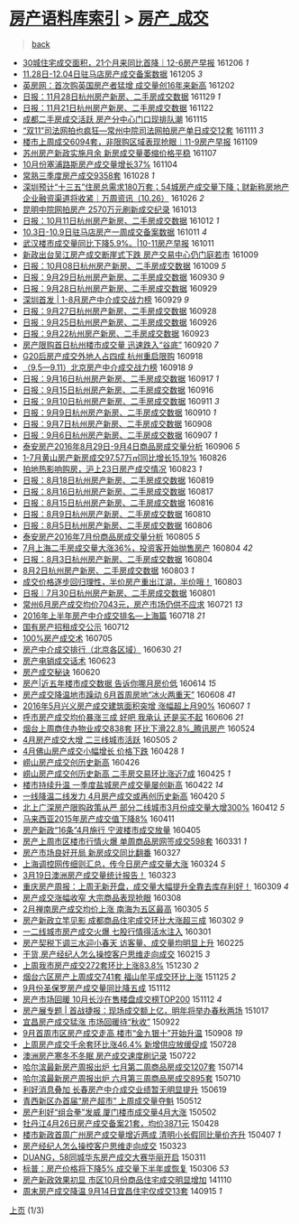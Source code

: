 [房产语料库索引](../../README.md)  > [房产_成交](房产_成交.md)
====
> [back](../README.md)

- [30城住宅成交面积，21个月来同比首降｜12-6房产早报](http://jkwz.applinzi.com/ittc/6908434287132410885.html#30%E5%9F%8E%E4%BD%8F%E5%AE%85%E6%88%90%E4%BA%A4%E9%9D%A2%E7%A7%AF%EF%BC%8C21%E4%B8%AA%E6%9C%88%E6%9D%A5%E5%90%8C%E6%AF%94%E9%A6%96%E9%99%8D%EF%BD%9C12-6%E6%88%BF%E4%BA%A7%E6%97%A9%E6%8A%A5) 161206 *1* 
- [11.28日-12.04日驻马店房产成交备案数据](http://jkwz.applinzi.com/ittc/6908176992804799493.html#11.28%E6%97%A5-12.04%E6%97%A5%E9%A9%BB%E9%A9%AC%E5%BA%97%E6%88%BF%E4%BA%A7%E6%88%90%E4%BA%A4%E5%A4%87%E6%A1%88%E6%95%B0%E6%8D%AE) 161205 *3* 
- [英房网：首次购英国房产者猛增 成交量创16年来新高](http://jkwz.applinzi.com/ittc/6907057013258716165.html#%E8%8B%B1%E6%88%BF%E7%BD%91%EF%BC%9A%E9%A6%96%E6%AC%A1%E8%B4%AD%E8%8B%B1%E5%9B%BD%E6%88%BF%E4%BA%A7%E8%80%85%E7%8C%9B%E5%A2%9E+%E6%88%90%E4%BA%A4%E9%87%8F%E5%88%9B16%E5%B9%B4%E6%9D%A5%E6%96%B0%E9%AB%98) 161202  
- [日报：11月28日杭州房产新房、二手房成交数据](http://jkwz.applinzi.com/ittc/6905940916727972868.html#%E6%97%A5%E6%8A%A5%EF%BC%9A11%E6%9C%8828%E6%97%A5%E6%9D%AD%E5%B7%9E%E6%88%BF%E4%BA%A7%E6%96%B0%E6%88%BF%E3%80%81%E4%BA%8C%E6%89%8B%E6%88%BF%E6%88%90%E4%BA%A4%E6%95%B0%E6%8D%AE) 161129 *1* 
- [日报：11月21日杭州房产新房、二手房成交数据](http://jkwz.applinzi.com/ittc/6903273748060177412.html#%E6%97%A5%E6%8A%A5%EF%BC%9A11%E6%9C%8821%E6%97%A5%E6%9D%AD%E5%B7%9E%E6%88%BF%E4%BA%A7%E6%96%B0%E6%88%BF%E3%80%81%E4%BA%8C%E6%89%8B%E6%88%BF%E6%88%90%E4%BA%A4%E6%95%B0%E6%8D%AE) 161122  
- [成都二手房成交活跃 房产分中心门口现排队潮](http://jkwz.applinzi.com/ittc/6900715651529704453.html#%E6%88%90%E9%83%BD%E4%BA%8C%E6%89%8B%E6%88%BF%E6%88%90%E4%BA%A4%E6%B4%BB%E8%B7%83+%E6%88%BF%E4%BA%A7%E5%88%86%E4%B8%AD%E5%BF%83%E9%97%A8%E5%8F%A3%E7%8E%B0%E6%8E%92%E9%98%9F%E6%BD%AE) 161115  
- [“双11”司法网拍也疯狂—常州中院司法网拍房产单日成交12套](http://jkwz.applinzi.com/ittc/6899310576827630597.html#%E2%80%9C%E5%8F%8C11%E2%80%9D%E5%8F%B8%E6%B3%95%E7%BD%91%E6%8B%8D%E4%B9%9F%E7%96%AF%E7%8B%82%E2%80%94%E5%B8%B8%E5%B7%9E%E4%B8%AD%E9%99%A2%E5%8F%B8%E6%B3%95%E7%BD%91%E6%8B%8D%E6%88%BF%E4%BA%A7%E5%8D%95%E6%97%A5%E6%88%90%E4%BA%A412%E5%A5%97) 161111 *3* 
- [楼市上周成交6094套，非限购区域表现抢眼｜11-9房产早报](http://jkwz.applinzi.com/ittc/6898412300179866629.html#%E6%A5%BC%E5%B8%82%E4%B8%8A%E5%91%A8%E6%88%90%E4%BA%A46094%E5%A5%97%EF%BC%8C%E9%9D%9E%E9%99%90%E8%B4%AD%E5%8C%BA%E5%9F%9F%E8%A1%A8%E7%8E%B0%E6%8A%A2%E7%9C%BC%EF%BD%9C11-9%E6%88%BF%E4%BA%A7%E6%97%A9%E6%8A%A5) 161109  
- [苏州房产新政实施月余 新房成交量萎缩价格平稳](http://jkwz.applinzi.com/ittc/6897784107802559493.html#%E8%8B%8F%E5%B7%9E%E6%88%BF%E4%BA%A7%E6%96%B0%E6%94%BF%E5%AE%9E%E6%96%BD%E6%9C%88%E4%BD%99+%E6%96%B0%E6%88%BF%E6%88%90%E4%BA%A4%E9%87%8F%E8%90%8E%E7%BC%A9%E4%BB%B7%E6%A0%BC%E5%B9%B3%E7%A8%B3) 161107  
- [10月份塞浦路斯房产成交量增长37%](http://jkwz.applinzi.com/ittc/6896453934696104965.html#10%E6%9C%88%E4%BB%BD%E5%A1%9E%E6%B5%A6%E8%B7%AF%E6%96%AF%E6%88%BF%E4%BA%A7%E6%88%90%E4%BA%A4%E9%87%8F%E5%A2%9E%E9%95%BF37%25) 161104  
- [常熟三季度房产成交9358套](http://jkwz.applinzi.com/ittc/6893975004370174980.html#%E5%B8%B8%E7%86%9F%E4%B8%89%E5%AD%A3%E5%BA%A6%E6%88%BF%E4%BA%A7%E6%88%90%E4%BA%A49358%E5%A5%97) 161028 *1* 
- [深圳预计“十三五”住房总需求180万套；54城房产成交量下降；财新称房地产企业融资渠道将收紧｜万周资讯（10.26）](http://jkwz.applinzi.com/ittc/6893371170878915589.html#%E6%B7%B1%E5%9C%B3%E9%A2%84%E8%AE%A1%E2%80%9C%E5%8D%81%E4%B8%89%E4%BA%94%E2%80%9D%E4%BD%8F%E6%88%BF%E6%80%BB%E9%9C%80%E6%B1%82180%E4%B8%87%E5%A5%97%EF%BC%9B54%E5%9F%8E%E6%88%BF%E4%BA%A7%E6%88%90%E4%BA%A4%E9%87%8F%E4%B8%8B%E9%99%8D%EF%BC%9B%E8%B4%A2%E6%96%B0%E7%A7%B0%E6%88%BF%E5%9C%B0%E4%BA%A7%E4%BC%81%E4%B8%9A%E8%9E%8D%E8%B5%84%E6%B8%A0%E9%81%93%E5%B0%86%E6%94%B6%E7%B4%A7%EF%BD%9C%E4%B8%87%E5%91%A8%E8%B5%84%E8%AE%AF%EF%BC%8810.26%EF%BC%89) 161026 *2* 
- [昆明中院网拍房产 2570万元刷新成交纪录](http://jkwz.applinzi.com/ittc/6888623203399762949.html#%E6%98%86%E6%98%8E%E4%B8%AD%E9%99%A2%E7%BD%91%E6%8B%8D%E6%88%BF%E4%BA%A7+2570%E4%B8%87%E5%85%83%E5%88%B7%E6%96%B0%E6%88%90%E4%BA%A4%E7%BA%AA%E5%BD%95) 161013  
- [日报：10月11日杭州房产新房、二手房成交数据](http://jkwz.applinzi.com/ittc/6888032439737254917.html#%E6%97%A5%E6%8A%A5%EF%BC%9A10%E6%9C%8811%E6%97%A5%E6%9D%AD%E5%B7%9E%E6%88%BF%E4%BA%A7%E6%96%B0%E6%88%BF%E3%80%81%E4%BA%8C%E6%89%8B%E6%88%BF%E6%88%90%E4%BA%A4%E6%95%B0%E6%8D%AE) 161012 *1* 
- [10.3日-10.9日驻马店房产一周成交备案数据](http://jkwz.applinzi.com/ittc/6887662682408223748.html#10.3%E6%97%A5-10.9%E6%97%A5%E9%A9%BB%E9%A9%AC%E5%BA%97%E6%88%BF%E4%BA%A7%E4%B8%80%E5%91%A8%E6%88%90%E4%BA%A4%E5%A4%87%E6%A1%88%E6%95%B0%E6%8D%AE) 161011 *4* 
- [武汉楼市成交量同比下降5.9%。|10-11房产早报](http://jkwz.applinzi.com/ittc/6887640237651526660.html#%E6%AD%A6%E6%B1%89%E6%A5%BC%E5%B8%82%E6%88%90%E4%BA%A4%E9%87%8F%E5%90%8C%E6%AF%94%E4%B8%8B%E9%99%8D5.9%25%E3%80%82%7C10-11%E6%88%BF%E4%BA%A7%E6%97%A9%E6%8A%A5) 161011  
- [新政出台吴江房产成交断崖式下跌 房产交易中心仍门庭若市](http://jkwz.applinzi.com/ittc/6886990890341499909.html#%E6%96%B0%E6%94%BF%E5%87%BA%E5%8F%B0%E5%90%B4%E6%B1%9F%E6%88%BF%E4%BA%A7%E6%88%90%E4%BA%A4%E6%96%AD%E5%B4%96%E5%BC%8F%E4%B8%8B%E8%B7%8C+%E6%88%BF%E4%BA%A7%E4%BA%A4%E6%98%93%E4%B8%AD%E5%BF%83%E4%BB%8D%E9%97%A8%E5%BA%AD%E8%8B%A5%E5%B8%82) 161009  
- [日报：10月08日杭州房产新房、二手房成交数据](http://jkwz.applinzi.com/ittc/6886916225472398340.html#%E6%97%A5%E6%8A%A5%EF%BC%9A10%E6%9C%8808%E6%97%A5%E6%9D%AD%E5%B7%9E%E6%88%BF%E4%BA%A7%E6%96%B0%E6%88%BF%E3%80%81%E4%BA%8C%E6%89%8B%E6%88%BF%E6%88%90%E4%BA%A4%E6%95%B0%E6%8D%AE) 161009 *5* 
- [日报：9月29日杭州房产新房、二手房成交数据](http://jkwz.applinzi.com/ittc/6883587280098313221.html#%E6%97%A5%E6%8A%A5%EF%BC%9A9%E6%9C%8829%E6%97%A5%E6%9D%AD%E5%B7%9E%E6%88%BF%E4%BA%A7%E6%96%B0%E6%88%BF%E3%80%81%E4%BA%8C%E6%89%8B%E6%88%BF%E6%88%90%E4%BA%A4%E6%95%B0%E6%8D%AE) 160930 *9* 
- [日报：9月28日杭州房产新房、二手房成交数据](http://jkwz.applinzi.com/ittc/6883211174308480005.html#%E6%97%A5%E6%8A%A5%EF%BC%9A9%E6%9C%8828%E6%97%A5%E6%9D%AD%E5%B7%9E%E6%88%BF%E4%BA%A7%E6%96%B0%E6%88%BF%E3%80%81%E4%BA%8C%E6%89%8B%E6%88%BF%E6%88%90%E4%BA%A4%E6%95%B0%E6%8D%AE) 160929  
- [深圳首发 | 1-8月房产中介成交战力榜](http://jkwz.applinzi.com/ittc/6883211008121766916.html#%E6%B7%B1%E5%9C%B3%E9%A6%96%E5%8F%91+%7C+1-8%E6%9C%88%E6%88%BF%E4%BA%A7%E4%B8%AD%E4%BB%8B%E6%88%90%E4%BA%A4%E6%88%98%E5%8A%9B%E6%A6%9C) 160929 *9* 
- [日报：9月27日杭州房产新房、二手房成交数据](http://jkwz.applinzi.com/ittc/6883014694574490628.html#%E6%97%A5%E6%8A%A5%EF%BC%9A9%E6%9C%8827%E6%97%A5%E6%9D%AD%E5%B7%9E%E6%88%BF%E4%BA%A7%E6%96%B0%E6%88%BF%E3%80%81%E4%BA%8C%E6%89%8B%E6%88%BF%E6%88%90%E4%BA%A4%E6%95%B0%E6%8D%AE) 160928  
- [日报：9月25日杭州房产新房、二手房成交数据](http://jkwz.applinzi.com/ittc/6882149212048851973.html#%E6%97%A5%E6%8A%A5%EF%BC%9A9%E6%9C%8825%E6%97%A5%E6%9D%AD%E5%B7%9E%E6%88%BF%E4%BA%A7%E6%96%B0%E6%88%BF%E3%80%81%E4%BA%8C%E6%89%8B%E6%88%BF%E6%88%90%E4%BA%A4%E6%95%B0%E6%8D%AE) 160926  
- [日报：9月22杭州房产新房、二手房成交数据](http://jkwz.applinzi.com/ittc/6880981993797452805.html#%E6%97%A5%E6%8A%A5%EF%BC%9A9%E6%9C%8822%E6%9D%AD%E5%B7%9E%E6%88%BF%E4%BA%A7%E6%96%B0%E6%88%BF%E3%80%81%E4%BA%8C%E6%89%8B%E6%88%BF%E6%88%90%E4%BA%A4%E6%95%B0%E6%8D%AE) 160923  
- [房产限购首日杭州楼市成交量 迅速跌入“谷底”](http://jkwz.applinzi.com/ittc/6879837232931800069.html#%E6%88%BF%E4%BA%A7%E9%99%90%E8%B4%AD%E9%A6%96%E6%97%A5%E6%9D%AD%E5%B7%9E%E6%A5%BC%E5%B8%82%E6%88%90%E4%BA%A4%E9%87%8F+%E8%BF%85%E9%80%9F%E8%B7%8C%E5%85%A5%E2%80%9C%E8%B0%B7%E5%BA%95%E2%80%9D) 160920 *7* 
- [G20后房产成交外地人占四成 杭州重启限购](http://jkwz.applinzi.com/ittc/6879283701006992388.html#G20%E5%90%8E%E6%88%BF%E4%BA%A7%E6%88%90%E4%BA%A4%E5%A4%96%E5%9C%B0%E4%BA%BA%E5%8D%A0%E5%9B%9B%E6%88%90+%E6%9D%AD%E5%B7%9E%E9%87%8D%E5%90%AF%E9%99%90%E8%B4%AD) 160918  
- [（9.5—9.11）北京房产中介成交战力榜](http://jkwz.applinzi.com/ittc/6879181182662607877.html#%EF%BC%889.5%E2%80%949.11%EF%BC%89%E5%8C%97%E4%BA%AC%E6%88%BF%E4%BA%A7%E4%B8%AD%E4%BB%8B%E6%88%90%E4%BA%A4%E6%88%98%E5%8A%9B%E6%A6%9C) 160918 *9* 
- [日报：9月16日杭州房产新房、二手房成交数据](http://jkwz.applinzi.com/ittc/6878754406375359492.html#%E6%97%A5%E6%8A%A5%EF%BC%9A9%E6%9C%8816%E6%97%A5%E6%9D%AD%E5%B7%9E%E6%88%BF%E4%BA%A7%E6%96%B0%E6%88%BF%E3%80%81%E4%BA%8C%E6%89%8B%E6%88%BF%E6%88%90%E4%BA%A4%E6%95%B0%E6%8D%AE) 160917 *1* 
- [日报：9月15日杭州房产新房、二手房成交数据](http://jkwz.applinzi.com/ittc/6878381943925769221.html#%E6%97%A5%E6%8A%A5%EF%BC%9A9%E6%9C%8815%E6%97%A5%E6%9D%AD%E5%B7%9E%E6%88%BF%E4%BA%A7%E6%96%B0%E6%88%BF%E3%80%81%E4%BA%8C%E6%89%8B%E6%88%BF%E6%88%90%E4%BA%A4%E6%95%B0%E6%8D%AE) 160916  
- [日报：9月10日杭州房产新房、二手房成交数据](http://jkwz.applinzi.com/ittc/6876527877746590725.html#%E6%97%A5%E6%8A%A5%EF%BC%9A9%E6%9C%8810%E6%97%A5%E6%9D%AD%E5%B7%9E%E6%88%BF%E4%BA%A7%E6%96%B0%E6%88%BF%E3%80%81%E4%BA%8C%E6%89%8B%E6%88%BF%E6%88%90%E4%BA%A4%E6%95%B0%E6%8D%AE) 160911 *3* 
- [日报：9月9日杭州房产新房、二手房成交数据](http://jkwz.applinzi.com/ittc/6876164965651710981.html#%E6%97%A5%E6%8A%A5%EF%BC%9A9%E6%9C%889%E6%97%A5%E6%9D%AD%E5%B7%9E%E6%88%BF%E4%BA%A7%E6%96%B0%E6%88%BF%E3%80%81%E4%BA%8C%E6%89%8B%E6%88%BF%E6%88%90%E4%BA%A4%E6%95%B0%E6%8D%AE) 160910 *1* 
- [日报：9月7日杭州房产新房、二手房成交数据](http://jkwz.applinzi.com/ittc/6875414024270906373.html#%E6%97%A5%E6%8A%A5%EF%BC%9A9%E6%9C%887%E6%97%A5%E6%9D%AD%E5%B7%9E%E6%88%BF%E4%BA%A7%E6%96%B0%E6%88%BF%E3%80%81%E4%BA%8C%E6%89%8B%E6%88%BF%E6%88%90%E4%BA%A4%E6%95%B0%E6%8D%AE) 160908  
- [日报：9月6日杭州房产新房、二手房成交数据](http://jkwz.applinzi.com/ittc/6875090817517093893.html#%E6%97%A5%E6%8A%A5%EF%BC%9A9%E6%9C%886%E6%97%A5%E6%9D%AD%E5%B7%9E%E6%88%BF%E4%BA%A7%E6%96%B0%E6%88%BF%E3%80%81%E4%BA%8C%E6%89%8B%E6%88%BF%E6%88%90%E4%BA%A4%E6%95%B0%E6%8D%AE) 160907 *1* 
- [泰安房产2016年8月29日-9月4日商品房成交量分析](http://jkwz.applinzi.com/ittc/6874685208493818884.html#%E6%B3%B0%E5%AE%89%E6%88%BF%E4%BA%A72016%E5%B9%B48%E6%9C%8829%E6%97%A5-9%E6%9C%884%E6%97%A5%E5%95%86%E5%93%81%E6%88%BF%E6%88%90%E4%BA%A4%E9%87%8F%E5%88%86%E6%9E%90) 160906 *5* 
- [1-7月黄山房产新房成交97.57万㎡同比增长15.19%](http://jkwz.applinzi.com/ittc/6870602172219261957.html#1-7%E6%9C%88%E9%BB%84%E5%B1%B1%E6%88%BF%E4%BA%A7%E6%96%B0%E6%88%BF%E6%88%90%E4%BA%A497.57%E4%B8%87%E3%8E%A1%E5%90%8C%E6%AF%94%E5%A2%9E%E9%95%BF15.19%25) 160826  
- [拍地热影响购房，沪上23日房产成交情况](http://jkwz.applinzi.com/ittc/6869619115538514949.html#%E6%8B%8D%E5%9C%B0%E7%83%AD%E5%BD%B1%E5%93%8D%E8%B4%AD%E6%88%BF%EF%BC%8C%E6%B2%AA%E4%B8%8A23%E6%97%A5%E6%88%BF%E4%BA%A7%E6%88%90%E4%BA%A4%E6%83%85%E5%86%B5) 160823 *1* 
- [日报：8月18日杭州房产新房、二手房成交数据](http://jkwz.applinzi.com/ittc/6868052940308349956.html#%E6%97%A5%E6%8A%A5%EF%BC%9A8%E6%9C%8818%E6%97%A5%E6%9D%AD%E5%B7%9E%E6%88%BF%E4%BA%A7%E6%96%B0%E6%88%BF%E3%80%81%E4%BA%8C%E6%89%8B%E6%88%BF%E6%88%90%E4%BA%A4%E6%95%B0%E6%8D%AE) 160819  
- [日报：8月16日杭州房产新房、二手房成交数据](http://jkwz.applinzi.com/ittc/6867259555385443333.html#%E6%97%A5%E6%8A%A5%EF%BC%9A8%E6%9C%8816%E6%97%A5%E6%9D%AD%E5%B7%9E%E6%88%BF%E4%BA%A7%E6%96%B0%E6%88%BF%E3%80%81%E4%BA%8C%E6%89%8B%E6%88%BF%E6%88%90%E4%BA%A4%E6%95%B0%E6%8D%AE) 160817  
- [日报：8月15日杭州房产新房、二手房成交数据](http://jkwz.applinzi.com/ittc/6866882941745103876.html#%E6%97%A5%E6%8A%A5%EF%BC%9A8%E6%9C%8815%E6%97%A5%E6%9D%AD%E5%B7%9E%E6%88%BF%E4%BA%A7%E6%96%B0%E6%88%BF%E3%80%81%E4%BA%8C%E6%89%8B%E6%88%BF%E6%88%90%E4%BA%A4%E6%95%B0%E6%8D%AE) 160816  
- [日报：8月9日杭州房产新房、二手房成交数据](http://jkwz.applinzi.com/ittc/6864683257106531332.html#%E6%97%A5%E6%8A%A5%EF%BC%9A8%E6%9C%889%E6%97%A5%E6%9D%AD%E5%B7%9E%E6%88%BF%E4%BA%A7%E6%96%B0%E6%88%BF%E3%80%81%E4%BA%8C%E6%89%8B%E6%88%BF%E6%88%90%E4%BA%A4%E6%95%B0%E6%8D%AE) 160810  
- [日报：8月5日杭州房产新房、二手房成交数据](http://jkwz.applinzi.com/ittc/6863228898141275140.html#%E6%97%A5%E6%8A%A5%EF%BC%9A8%E6%9C%885%E6%97%A5%E6%9D%AD%E5%B7%9E%E6%88%BF%E4%BA%A7%E6%96%B0%E6%88%BF%E3%80%81%E4%BA%8C%E6%89%8B%E6%88%BF%E6%88%90%E4%BA%A4%E6%95%B0%E6%8D%AE) 160806  
- [泰安房产2016年7月份商品房成交量分析](http://jkwz.applinzi.com/ittc/6862924280668619780.html#%E6%B3%B0%E5%AE%89%E6%88%BF%E4%BA%A72016%E5%B9%B47%E6%9C%88%E4%BB%BD%E5%95%86%E5%93%81%E6%88%BF%E6%88%90%E4%BA%A4%E9%87%8F%E5%88%86%E6%9E%90) 160805 *5* 
- [7月上海二手房成交量大涨36%，投资客开始抛售房产](http://jkwz.applinzi.com/ittc/6862615115144365061.html#7%E6%9C%88%E4%B8%8A%E6%B5%B7%E4%BA%8C%E6%89%8B%E6%88%BF%E6%88%90%E4%BA%A4%E9%87%8F%E5%A4%A7%E6%B6%A836%25%EF%BC%8C%E6%8A%95%E8%B5%84%E5%AE%A2%E5%BC%80%E5%A7%8B%E6%8A%9B%E5%94%AE%E6%88%BF%E4%BA%A7) 160804 *42* 
- [日报：8月3日杭州房产新房、二手房成交数据](http://jkwz.applinzi.com/ittc/6862505486292878341.html#%E6%97%A5%E6%8A%A5%EF%BC%9A8%E6%9C%883%E6%97%A5%E6%9D%AD%E5%B7%9E%E6%88%BF%E4%BA%A7%E6%96%B0%E6%88%BF%E3%80%81%E4%BA%8C%E6%89%8B%E6%88%BF%E6%88%90%E4%BA%A4%E6%95%B0%E6%8D%AE) 160804  
- [8月2日杭州房产新房、二手房成交数据](http://jkwz.applinzi.com/ittc/6862069911123395588.html#8%E6%9C%882%E6%97%A5%E6%9D%AD%E5%B7%9E%E6%88%BF%E4%BA%A7%E6%96%B0%E6%88%BF%E3%80%81%E4%BA%8C%E6%89%8B%E6%88%BF%E6%88%90%E4%BA%A4%E6%95%B0%E6%8D%AE) 160803 *1* 
- [成交价格逐步回归理性，半价房产重出江湖，半价哦！](http://jkwz.applinzi.com/ittc/6862057303347561477.html#%E6%88%90%E4%BA%A4%E4%BB%B7%E6%A0%BC%E9%80%90%E6%AD%A5%E5%9B%9E%E5%BD%92%E7%90%86%E6%80%A7%EF%BC%8C%E5%8D%8A%E4%BB%B7%E6%88%BF%E4%BA%A7%E9%87%8D%E5%87%BA%E6%B1%9F%E6%B9%96%EF%BC%8C%E5%8D%8A%E4%BB%B7%E5%93%A6%EF%BC%81) 160803  
- [日报｜7月30日杭州房产新房、二手房成交数据](http://jkwz.applinzi.com/ittc/6861154023725597701.html#%E6%97%A5%E6%8A%A5%EF%BD%9C7%E6%9C%8830%E6%97%A5%E6%9D%AD%E5%B7%9E%E6%88%BF%E4%BA%A7%E6%96%B0%E6%88%BF%E3%80%81%E4%BA%8C%E6%89%8B%E6%88%BF%E6%88%90%E4%BA%A4%E6%95%B0%E6%8D%AE) 160801  
- [常州6月房产成交均价7043元，房产市场仍供不应求](http://jkwz.applinzi.com/ittc/6857349875288769541.html#%E5%B8%B8%E5%B7%9E6%E6%9C%88%E6%88%BF%E4%BA%A7%E6%88%90%E4%BA%A4%E5%9D%87%E4%BB%B77043%E5%85%83%EF%BC%8C%E6%88%BF%E4%BA%A7%E5%B8%82%E5%9C%BA%E4%BB%8D%E4%BE%9B%E4%B8%8D%E5%BA%94%E6%B1%82) 160721 *13* 
- [2016年上半年房产中介成交排名—上海篇](http://jkwz.applinzi.com/ittc/6856298190860715012.html#2016%E5%B9%B4%E4%B8%8A%E5%8D%8A%E5%B9%B4%E6%88%BF%E4%BA%A7%E4%B8%AD%E4%BB%8B%E6%88%90%E4%BA%A4%E6%8E%92%E5%90%8D%E2%80%94%E4%B8%8A%E6%B5%B7%E7%AF%87) 160718 *21* 
- [国有房产招租成交公示](http://jkwz.applinzi.com/ittc/6853919652790666244.html#%E5%9B%BD%E6%9C%89%E6%88%BF%E4%BA%A7%E6%8B%9B%E7%A7%9F%E6%88%90%E4%BA%A4%E5%85%AC%E7%A4%BA) 160712  
- [100%房产成交术](http://jkwz.applinzi.com/ittc/6851151264704103428.html#100%25%E6%88%BF%E4%BA%A7%E6%88%90%E4%BA%A4%E6%9C%AF) 160705  
- [房产中介成交排行（北京各区域）](http://jkwz.applinzi.com/ittc/6849226304758744069.html#%E6%88%BF%E4%BA%A7%E4%B8%AD%E4%BB%8B%E6%88%90%E4%BA%A4%E6%8E%92%E8%A1%8C%EF%BC%88%E5%8C%97%E4%BA%AC%E5%90%84%E5%8C%BA%E5%9F%9F%EF%BC%89) 160630 *21* 
- [房产电销成交话术](http://jkwz.applinzi.com/ittc/6847018113069220869.html#%E6%88%BF%E4%BA%A7%E7%94%B5%E9%94%80%E6%88%90%E4%BA%A4%E8%AF%9D%E6%9C%AF) 160623  
- [房产成交秘诀](http://jkwz.applinzi.com/ittc/6845616253695427589.html#%E6%88%BF%E4%BA%A7%E6%88%90%E4%BA%A4%E7%A7%98%E8%AF%80) 160620  
- [房产|近五年楼市成交数据 告诉你哪月房价低](http://jkwz.applinzi.com/ittc/6843630669338772484.html#%E6%88%BF%E4%BA%A7%7C%E8%BF%91%E4%BA%94%E5%B9%B4%E6%A5%BC%E5%B8%82%E6%88%90%E4%BA%A4%E6%95%B0%E6%8D%AE+%E5%91%8A%E8%AF%89%E4%BD%A0%E5%93%AA%E6%9C%88%E6%88%BF%E4%BB%B7%E4%BD%8E) 160614 *15* 
- [房产成交降温地市躁动 6月首周房地“冰火两重天”](http://jkwz.applinzi.com/ittc/6841290478162805765.html#%E6%88%BF%E4%BA%A7%E6%88%90%E4%BA%A4%E9%99%8D%E6%B8%A9%E5%9C%B0%E5%B8%82%E8%BA%81%E5%8A%A8+6%E6%9C%88%E9%A6%96%E5%91%A8%E6%88%BF%E5%9C%B0%E2%80%9C%E5%86%B0%E7%81%AB%E4%B8%A4%E9%87%8D%E5%A4%A9%E2%80%9D) 160608 *41* 
- [2016年5月兴义房产成交建筑面积突增 涨幅超上月90%](http://jkwz.applinzi.com/ittc/6841018580426310660.html#2016%E5%B9%B45%E6%9C%88%E5%85%B4%E4%B9%89%E6%88%BF%E4%BA%A7%E6%88%90%E4%BA%A4%E5%BB%BA%E7%AD%91%E9%9D%A2%E7%A7%AF%E7%AA%81%E5%A2%9E+%E6%B6%A8%E5%B9%85%E8%B6%85%E4%B8%8A%E6%9C%8890%25) 160607 *1* 
- [呼市房产成交均价暴涨三成 好吧 我承认 还是买不起](http://jkwz.applinzi.com/ittc/6840689252693967876.html#%E5%91%BC%E5%B8%82%E6%88%BF%E4%BA%A7%E6%88%90%E4%BA%A4%E5%9D%87%E4%BB%B7%E6%9A%B4%E6%B6%A8%E4%B8%89%E6%88%90+%E5%A5%BD%E5%90%A7+%E6%88%91%E6%89%BF%E8%AE%A4+%E8%BF%98%E6%98%AF%E4%B9%B0%E4%B8%8D%E8%B5%B7) 160606 *21* 
- [烟台上周商住办物业成交838套 环比下滑22.8%_腾讯房产](http://jkwz.applinzi.com/ittc/6835851599100249093.html#%E7%83%9F%E5%8F%B0%E4%B8%8A%E5%91%A8%E5%95%86%E4%BD%8F%E5%8A%9E%E7%89%A9%E4%B8%9A%E6%88%90%E4%BA%A4838%E5%A5%97+%E7%8E%AF%E6%AF%94%E4%B8%8B%E6%BB%9122.8%25_%E8%85%BE%E8%AE%AF%E6%88%BF%E4%BA%A7) 160524  
- [4月房产成交大增 二三线城市活跃](http://jkwz.applinzi.com/ittc/6828787791315862532.html#4%E6%9C%88%E6%88%BF%E4%BA%A7%E6%88%90%E4%BA%A4%E5%A4%A7%E5%A2%9E+%E4%BA%8C%E4%B8%89%E7%BA%BF%E5%9F%8E%E5%B8%82%E6%B4%BB%E8%B7%83) 160505 *2* 
- [4月佛山房产成交小幅增长 价格下跌](http://jkwz.applinzi.com/ittc/6826155453834593284.html#4%E6%9C%88%E4%BD%9B%E5%B1%B1%E6%88%BF%E4%BA%A7%E6%88%90%E4%BA%A4%E5%B0%8F%E5%B9%85%E5%A2%9E%E9%95%BF+%E4%BB%B7%E6%A0%BC%E4%B8%8B%E8%B7%8C) 160428 *1* 
- [崂山房产成交创历史新高](http://jkwz.applinzi.com/ittc/6825384881349460996.html#%E5%B4%82%E5%B1%B1%E6%88%BF%E4%BA%A7%E6%88%90%E4%BA%A4%E5%88%9B%E5%8E%86%E5%8F%B2%E6%96%B0%E9%AB%98) 160426  
- [崂山房产成交创历史新高 二手房交易环比涨近7成](http://jkwz.applinzi.com/ittc/6824981428911473668.html#%E5%B4%82%E5%B1%B1%E6%88%BF%E4%BA%A7%E6%88%90%E4%BA%A4%E5%88%9B%E5%8E%86%E5%8F%B2%E6%96%B0%E9%AB%98+%E4%BA%8C%E6%89%8B%E6%88%BF%E4%BA%A4%E6%98%93%E7%8E%AF%E6%AF%94%E6%B6%A8%E8%BF%917%E6%88%90) 160425 *1* 
- [楼市持续升温 一季度盐城房产成交量屡创新高](http://jkwz.applinzi.com/ittc/6823838404345070597.html#%E6%A5%BC%E5%B8%82%E6%8C%81%E7%BB%AD%E5%8D%87%E6%B8%A9+%E4%B8%80%E5%AD%A3%E5%BA%A6%E7%9B%90%E5%9F%8E%E6%88%BF%E4%BA%A7%E6%88%90%E4%BA%A4%E9%87%8F%E5%B1%A1%E5%88%9B%E6%96%B0%E9%AB%98) 160422 *14* 
- [一线降温二线发力 4月房产成交或再创历史新高](http://jkwz.applinzi.com/ittc/6823127653280121861.html#%E4%B8%80%E7%BA%BF%E9%99%8D%E6%B8%A9%E4%BA%8C%E7%BA%BF%E5%8F%91%E5%8A%9B+4%E6%9C%88%E6%88%BF%E4%BA%A7%E6%88%90%E4%BA%A4%E6%88%96%E5%86%8D%E5%88%9B%E5%8E%86%E5%8F%B2%E6%96%B0%E9%AB%98) 160420 *5* 
- [北上广深房产限购政策从严 部分二线城市3月份成交量大增300%](http://jkwz.applinzi.com/ittc/6820150060977226756.html#%E5%8C%97%E4%B8%8A%E5%B9%BF%E6%B7%B1%E6%88%BF%E4%BA%A7%E9%99%90%E8%B4%AD%E6%94%BF%E7%AD%96%E4%BB%8E%E4%B8%A5+%E9%83%A8%E5%88%86%E4%BA%8C%E7%BA%BF%E5%9F%8E%E5%B8%823%E6%9C%88%E4%BB%BD%E6%88%90%E4%BA%A4%E9%87%8F%E5%A4%A7%E5%A2%9E300%25) 160412 *5* 
- [马来西亚2015年房产成交值下降8%](http://jkwz.applinzi.com/ittc/6819775244365464580.html#%E9%A9%AC%E6%9D%A5%E8%A5%BF%E4%BA%9A2015%E5%B9%B4%E6%88%BF%E4%BA%A7%E6%88%90%E4%BA%A4%E5%80%BC%E4%B8%8B%E9%99%8D8%25) 160411  
- [房产新政“16条”4月施行 宁波楼市成交放量](http://jkwz.applinzi.com/ittc/6817596019516638213.html#%E6%88%BF%E4%BA%A7%E6%96%B0%E6%94%BF%E2%80%9C16%E6%9D%A1%E2%80%9D4%E6%9C%88%E6%96%BD%E8%A1%8C+%E5%AE%81%E6%B3%A2%E6%A5%BC%E5%B8%82%E6%88%90%E4%BA%A4%E6%94%BE%E9%87%8F) 160405  
- [房产上周市区楼市行情火爆 单周商品房网签成交598套](http://jkwz.applinzi.com/ittc/6815724792254563332.html#%E6%88%BF%E4%BA%A7%E4%B8%8A%E5%91%A8%E5%B8%82%E5%8C%BA%E6%A5%BC%E5%B8%82%E8%A1%8C%E6%83%85%E7%81%AB%E7%88%86+%E5%8D%95%E5%91%A8%E5%95%86%E5%93%81%E6%88%BF%E7%BD%91%E7%AD%BE%E6%88%90%E4%BA%A4598%E5%A5%97) 160331 *1* 
- [房产市场良好开局 新房成交同比翻番](http://jkwz.applinzi.com/ittc/6814199170067858436.html#%E6%88%BF%E4%BA%A7%E5%B8%82%E5%9C%BA%E8%89%AF%E5%A5%BD%E5%BC%80%E5%B1%80+%E6%96%B0%E6%88%BF%E6%88%90%E4%BA%A4%E5%90%8C%E6%AF%94%E7%BF%BB%E7%95%AA) 160327  
- [上海调控网传细则汇总，传今日房产成交量大涨](http://jkwz.applinzi.com/ittc/6813170204104197124.html#%E4%B8%8A%E6%B5%B7%E8%B0%83%E6%8E%A7%E7%BD%91%E4%BC%A0%E7%BB%86%E5%88%99%E6%B1%87%E6%80%BB%EF%BC%8C%E4%BC%A0%E4%BB%8A%E6%97%A5%E6%88%BF%E4%BA%A7%E6%88%90%E4%BA%A4%E9%87%8F%E5%A4%A7%E6%B6%A8) 160324 *5* 
- [3月19日澳洲房产成交量统计报告！](http://jkwz.applinzi.com/ittc/6812748848011150341.html#3%E6%9C%8819%E6%97%A5%E6%BE%B3%E6%B4%B2%E6%88%BF%E4%BA%A7%E6%88%90%E4%BA%A4%E9%87%8F%E7%BB%9F%E8%AE%A1%E6%8A%A5%E5%91%8A%EF%BC%81) 160323  
- [重庆房产周报：上周无新开盘，成交量大幅提升全靠去库存利好！](http://jkwz.applinzi.com/ittc/6807559378894849028.html#%E9%87%8D%E5%BA%86%E6%88%BF%E4%BA%A7%E5%91%A8%E6%8A%A5%EF%BC%9A%E4%B8%8A%E5%91%A8%E6%97%A0%E6%96%B0%E5%BC%80%E7%9B%98%EF%BC%8C%E6%88%90%E4%BA%A4%E9%87%8F%E5%A4%A7%E5%B9%85%E6%8F%90%E5%8D%87%E5%85%A8%E9%9D%A0%E5%8E%BB%E5%BA%93%E5%AD%98%E5%88%A9%E5%A5%BD%EF%BC%81) 160309 *4* 
- [房产成交涨幅收窄 大宗商品表现抢眼](http://jkwz.applinzi.com/ittc/6807141487099773956.html#%E6%88%BF%E4%BA%A7%E6%88%90%E4%BA%A4%E6%B6%A8%E5%B9%85%E6%94%B6%E7%AA%84+%E5%A4%A7%E5%AE%97%E5%95%86%E5%93%81%E8%A1%A8%E7%8E%B0%E6%8A%A2%E7%9C%BC) 160308  
- [2月禅南房产成交均价上涨 南海为五区最高](http://jkwz.applinzi.com/ittc/6806032995743958020.html#2%E6%9C%88%E7%A6%85%E5%8D%97%E6%88%BF%E4%BA%A7%E6%88%90%E4%BA%A4%E5%9D%87%E4%BB%B7%E4%B8%8A%E6%B6%A8+%E5%8D%97%E6%B5%B7%E4%B8%BA%E4%BA%94%E5%8C%BA%E6%9C%80%E9%AB%98) 160305 *5* 
- [房产新政立竿见影 成都商品住宅成交环比大涨超三成](http://jkwz.applinzi.com/ittc/6804879239845250053.html#%E6%88%BF%E4%BA%A7%E6%96%B0%E6%94%BF%E7%AB%8B%E7%AB%BF%E8%A7%81%E5%BD%B1+%E6%88%90%E9%83%BD%E5%95%86%E5%93%81%E4%BD%8F%E5%AE%85%E6%88%90%E4%BA%A4%E7%8E%AF%E6%AF%94%E5%A4%A7%E6%B6%A8%E8%B6%85%E4%B8%89%E6%88%90) 160302 *9* 
- [一二线城市房产成交火爆 七股行情得活水注入](http://jkwz.applinzi.com/ittc/6804599481941099525.html#%E4%B8%80%E4%BA%8C%E7%BA%BF%E5%9F%8E%E5%B8%82%E6%88%BF%E4%BA%A7%E6%88%90%E4%BA%A4%E7%81%AB%E7%88%86+%E4%B8%83%E8%82%A1%E8%A1%8C%E6%83%85%E5%BE%97%E6%B4%BB%E6%B0%B4%E6%B3%A8%E5%85%A5) 160301  
- [房产契税下调三水迎小春天 访客量、成交量均明显上升](http://jkwz.applinzi.com/ittc/6802655298674230276.html#%E6%88%BF%E4%BA%A7%E5%A5%91%E7%A8%8E%E4%B8%8B%E8%B0%83%E4%B8%89%E6%B0%B4%E8%BF%8E%E5%B0%8F%E6%98%A5%E5%A4%A9+%E8%AE%BF%E5%AE%A2%E9%87%8F%E3%80%81%E6%88%90%E4%BA%A4%E9%87%8F%E5%9D%87%E6%98%8E%E6%98%BE%E4%B8%8A%E5%8D%87) 160225  
- [干货,房产经纪人怎么操控客户思维走向成交](http://jkwz.applinzi.com/ittc/6799102750512120836.html#%E5%B9%B2%E8%B4%A7%2C%E6%88%BF%E4%BA%A7%E7%BB%8F%E7%BA%AA%E4%BA%BA%E6%80%8E%E4%B9%88%E6%93%8D%E6%8E%A7%E5%AE%A2%E6%88%B7%E6%80%9D%E7%BB%B4%E8%B5%B0%E5%90%91%E6%88%90%E4%BA%A4) 160215 *3* 
- [上周我市房产成交272套环比上涨83.8%](http://jkwz.applinzi.com/ittc/6781512198115558405.html#%E4%B8%8A%E5%91%A8%E6%88%91%E5%B8%82%E6%88%BF%E4%BA%A7%E6%88%90%E4%BA%A4272%E5%A5%97%E7%8E%AF%E6%AF%94%E4%B8%8A%E6%B6%A883.8%25) 151230 *2* 
- [烟台六区房产上周成交741套 福山牟平成交环比上涨](http://jkwz.applinzi.com/ittc/6768524307525534724.html#%E7%83%9F%E5%8F%B0%E5%85%AD%E5%8C%BA%E6%88%BF%E4%BA%A7%E4%B8%8A%E5%91%A8%E6%88%90%E4%BA%A4741%E5%A5%97+%E7%A6%8F%E5%B1%B1%E7%89%9F%E5%B9%B3%E6%88%90%E4%BA%A4%E7%8E%AF%E6%AF%94%E4%B8%8A%E6%B6%A8) 151125 *2* 
- [9月份圣保罗房产成交量同比降五成](http://jkwz.applinzi.com/ittc/6763826567444956165.html#9%E6%9C%88%E4%BB%BD%E5%9C%A3%E4%BF%9D%E7%BD%97%E6%88%BF%E4%BA%A7%E6%88%90%E4%BA%A4%E9%87%8F%E5%90%8C%E6%AF%94%E9%99%8D%E4%BA%94%E6%88%90) 151112  
- [房产市场回暖 10月长沙在售楼盘成交榜TOP200](http://jkwz.applinzi.com/ittc/6763805554392957956.html#%E6%88%BF%E4%BA%A7%E5%B8%82%E5%9C%BA%E5%9B%9E%E6%9A%96+10%E6%9C%88%E9%95%BF%E6%B2%99%E5%9C%A8%E5%94%AE%E6%A5%BC%E7%9B%98%E6%88%90%E4%BA%A4%E6%A6%9CTOP200) 151112 *4* 
- [房产展专题 | 首战捷报：现场成交额上亿，明年将举办春秋两场](http://jkwz.applinzi.com/ittc/6753991259171439621.html#%E6%88%BF%E4%BA%A7%E5%B1%95%E4%B8%93%E9%A2%98+%7C+%E9%A6%96%E6%88%98%E6%8D%B7%E6%8A%A5%EF%BC%9A%E7%8E%B0%E5%9C%BA%E6%88%90%E4%BA%A4%E9%A2%9D%E4%B8%8A%E4%BA%BF%EF%BC%8C%E6%98%8E%E5%B9%B4%E5%B0%86%E4%B8%BE%E5%8A%9E%E6%98%A5%E7%A7%8B%E4%B8%A4%E5%9C%BA) 151017  
- [宜昌房产成交猛涨 市场回暖待“秋收”](http://jkwz.applinzi.com/ittc/6744811956282115076.html#%E5%AE%9C%E6%98%8C%E6%88%BF%E4%BA%A7%E6%88%90%E4%BA%A4%E7%8C%9B%E6%B6%A8+%E5%B8%82%E5%9C%BA%E5%9B%9E%E6%9A%96%E5%BE%85%E2%80%9C%E7%A7%8B%E6%94%B6%E2%80%9D) 150922  
- [9月首周市区房产成交走高 楼市“金九银十”开始升温](http://jkwz.applinzi.com/ittc/6739733638490768388.html#9%E6%9C%88%E9%A6%96%E5%91%A8%E5%B8%82%E5%8C%BA%E6%88%BF%E4%BA%A7%E6%88%90%E4%BA%A4%E8%B5%B0%E9%AB%98+%E6%A5%BC%E5%B8%82%E2%80%9C%E9%87%91%E4%B9%9D%E9%93%B6%E5%8D%81%E2%80%9D%E5%BC%80%E5%A7%8B%E5%8D%87%E6%B8%A9) 150908 *19* 
- [上周房产成交千余套环比涨46.4% 新增供应放缓促成](http://jkwz.applinzi.com/ittc/547650615349352786.html#%E4%B8%8A%E5%91%A8%E6%88%BF%E4%BA%A7%E6%88%90%E4%BA%A4%E5%8D%83%E4%BD%99%E5%A5%97%E7%8E%AF%E6%AF%94%E6%B6%A846.4%25+%E6%96%B0%E5%A2%9E%E4%BE%9B%E5%BA%94%E6%94%BE%E7%BC%93%E4%BF%83%E6%88%90) 150728  
- [澳洲房产寒冬不冬眠 房产成交速度刷记录](http://jkwz.applinzi.com/ittc/547650615179442054.html#%E6%BE%B3%E6%B4%B2%E6%88%BF%E4%BA%A7%E5%AF%92%E5%86%AC%E4%B8%8D%E5%86%AC%E7%9C%A0+%E6%88%BF%E4%BA%A7%E6%88%90%E4%BA%A4%E9%80%9F%E5%BA%A6%E5%88%B7%E8%AE%B0%E5%BD%95) 150722  
- [哈尔滨最新房产周报出炉 七月第二周商品房成交1207套](http://jkwz.applinzi.com/ittc/547650615062539842.html#%E5%93%88%E5%B0%94%E6%BB%A8%E6%9C%80%E6%96%B0%E6%88%BF%E4%BA%A7%E5%91%A8%E6%8A%A5%E5%87%BA%E7%82%89+%E4%B8%83%E6%9C%88%E7%AC%AC%E4%BA%8C%E5%91%A8%E5%95%86%E5%93%81%E6%88%BF%E6%88%90%E4%BA%A41207%E5%A5%97) 150714  
- [哈尔滨最新房产周报出炉 六月第三周商品房成交895套](http://jkwz.applinzi.com/ittc/547650614939306288.html#%E5%93%88%E5%B0%94%E6%BB%A8%E6%9C%80%E6%96%B0%E6%88%BF%E4%BA%A7%E5%91%A8%E6%8A%A5%E5%87%BA%E7%82%89+%E5%85%AD%E6%9C%88%E7%AC%AC%E4%B8%89%E5%91%A8%E5%95%86%E5%93%81%E6%88%BF%E6%88%90%E4%BA%A4895%E5%A5%97) 150710  
- [利好消息叠加 长春房产中介成交业绩暂无明显提升](http://jkwz.applinzi.com/ittc/547650611422901011.html#%E5%88%A9%E5%A5%BD%E6%B6%88%E6%81%AF%E5%8F%A0%E5%8A%A0+%E9%95%BF%E6%98%A5%E6%88%BF%E4%BA%A7%E4%B8%AD%E4%BB%8B%E6%88%90%E4%BA%A4%E4%B8%9A%E7%BB%A9%E6%9A%82%E6%97%A0%E6%98%8E%E6%98%BE%E6%8F%90%E5%8D%87) 150619  
- [青西新区办首届“房产超市” 上周成交量夺魁](http://jkwz.applinzi.com/ittc/547650611411626473.html#%E9%9D%92%E8%A5%BF%E6%96%B0%E5%8C%BA%E5%8A%9E%E9%A6%96%E5%B1%8A%E2%80%9C%E6%88%BF%E4%BA%A7%E8%B6%85%E5%B8%82%E2%80%9D+%E4%B8%8A%E5%91%A8%E6%88%90%E4%BA%A4%E9%87%8F%E5%A4%BA%E9%AD%81) 150512  
- [房产利好“组合拳”发威 厦门楼市成交量4月大涨](http://jkwz.applinzi.com/ittc/547650611410216398.html#%E6%88%BF%E4%BA%A7%E5%88%A9%E5%A5%BD%E2%80%9C%E7%BB%84%E5%90%88%E6%8B%B3%E2%80%9D%E5%8F%91%E5%A8%81+%E5%8E%A6%E9%97%A8%E6%A5%BC%E5%B8%82%E6%88%90%E4%BA%A4%E9%87%8F4%E6%9C%88%E5%A4%A7%E6%B6%A8) 150502  
- [牡丹江4月26日房产成交备案21套，均价3871元](http://jkwz.applinzi.com/ittc/547650611406876496.html#%E7%89%A1%E4%B8%B9%E6%B1%9F4%E6%9C%8826%E6%97%A5%E6%88%BF%E4%BA%A7%E6%88%90%E4%BA%A4%E5%A4%87%E6%A1%8821%E5%A5%97%EF%BC%8C%E5%9D%87%E4%BB%B73871%E5%85%83) 150428  
- [楼市新政首周广州房产成交量增近两成 清明小长假同比量价齐升](http://jkwz.applinzi.com/ittc/547650611402327516.html#%E6%A5%BC%E5%B8%82%E6%96%B0%E6%94%BF%E9%A6%96%E5%91%A8%E5%B9%BF%E5%B7%9E%E6%88%BF%E4%BA%A7%E6%88%90%E4%BA%A4%E9%87%8F%E5%A2%9E%E8%BF%91%E4%B8%A4%E6%88%90+%E6%B8%85%E6%98%8E%E5%B0%8F%E9%95%BF%E5%81%87%E5%90%8C%E6%AF%94%E9%87%8F%E4%BB%B7%E9%BD%90%E5%8D%87) 150407 *1* 
- [房产经纪人怎么操控客户思维走向成交](http://jkwz.applinzi.com/ittc/547650611399551590.html#%E6%88%BF%E4%BA%A7%E7%BB%8F%E7%BA%AA%E4%BA%BA%E6%80%8E%E4%B9%88%E6%93%8D%E6%8E%A7%E5%AE%A2%E6%88%B7%E6%80%9D%E7%BB%B4%E8%B5%B0%E5%90%91%E6%88%90%E4%BA%A4) 150323  
- [DUANG，58同城华东房产成交大赛华丽开启](http://jkwz.applinzi.com/ittc/547650611398897052.html#DUANG%EF%BC%8C58%E5%90%8C%E5%9F%8E%E5%8D%8E%E4%B8%9C%E6%88%BF%E4%BA%A7%E6%88%90%E4%BA%A4%E5%A4%A7%E8%B5%9B%E5%8D%8E%E4%B8%BD%E5%BC%80%E5%90%AF) 150311  
- [标普：房产价格将下降5% 成交量下半年或恢复](http://jkwz.applinzi.com/ittc/547650611395291733.html#%E6%A0%87%E6%99%AE%EF%BC%9A%E6%88%BF%E4%BA%A7%E4%BB%B7%E6%A0%BC%E5%B0%86%E4%B8%8B%E9%99%8D5%25+%E6%88%90%E4%BA%A4%E9%87%8F%E4%B8%8B%E5%8D%8A%E5%B9%B4%E6%88%96%E6%81%A2%E5%A4%8D) 150306 *53* 
- [房产新政效果初显 市区10月份商品住宅成交明显增加](http://jkwz.applinzi.com/ittc/547650611378360935.html#%E6%88%BF%E4%BA%A7%E6%96%B0%E6%94%BF%E6%95%88%E6%9E%9C%E5%88%9D%E6%98%BE+%E5%B8%82%E5%8C%BA10%E6%9C%88%E4%BB%BD%E5%95%86%E5%93%81%E4%BD%8F%E5%AE%85%E6%88%90%E4%BA%A4%E6%98%8E%E6%98%BE%E5%A2%9E%E5%8A%A0) 141110  
- [周末房产成交降温 9月14日宜昌住宅仅成交13套](http://jkwz.applinzi.com/ittc/547650611373367516.html#%E5%91%A8%E6%9C%AB%E6%88%BF%E4%BA%A7%E6%88%90%E4%BA%A4%E9%99%8D%E6%B8%A9+9%E6%9C%8814%E6%97%A5%E5%AE%9C%E6%98%8C%E4%BD%8F%E5%AE%85%E4%BB%85%E6%88%90%E4%BA%A413%E5%A5%97) 140915 *1* 


 [上页](房产_成交2.md)           (1/3)
